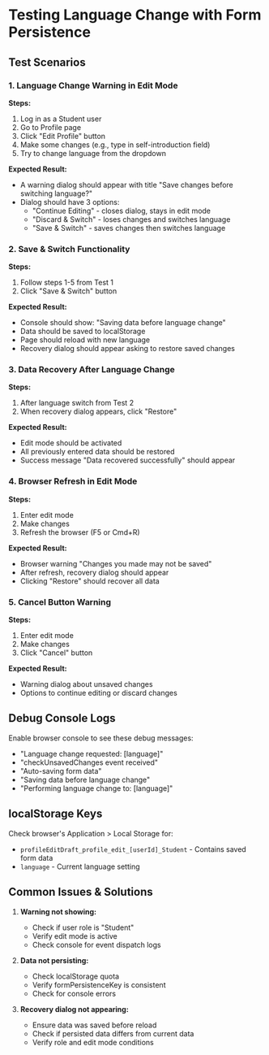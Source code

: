 # Testing Language Change with Form Persistence

## Test Scenarios

### 1. Language Change Warning in Edit Mode

**Steps:**

1. Log in as a Student user
2. Go to Profile page
3. Click "Edit Profile" button
4. Make some changes (e.g., type in self-introduction field)
5. Try to change language from the dropdown

**Expected Result:**

- A warning dialog should appear with title "Save changes before switching language?"
- Dialog should have 3 options:
  - "Continue Editing" - closes dialog, stays in edit mode
  - "Discard & Switch" - loses changes and switches language
  - "Save & Switch" - saves changes then switches language

### 2. Save & Switch Functionality

**Steps:**

1. Follow steps 1-5 from Test 1
2. Click "Save & Switch" button

**Expected Result:**

- Console should show: "Saving data before language change"
- Data should be saved to localStorage
- Page should reload with new language
- Recovery dialog should appear asking to restore saved changes

### 3. Data Recovery After Language Change

**Steps:**

1. After language switch from Test 2
2. When recovery dialog appears, click "Restore"

**Expected Result:**

- Edit mode should be activated
- All previously entered data should be restored
- Success message "Data recovered successfully" should appear

### 4. Browser Refresh in Edit Mode

**Steps:**

1. Enter edit mode
2. Make changes
3. Refresh the browser (F5 or Cmd+R)

**Expected Result:**

- Browser warning "Changes you made may not be saved"
- After refresh, recovery dialog should appear
- Clicking "Restore" should recover all data

### 5. Cancel Button Warning

**Steps:**

1. Enter edit mode
2. Make changes
3. Click "Cancel" button

**Expected Result:**

- Warning dialog about unsaved changes
- Options to continue editing or discard changes

## Debug Console Logs

Enable browser console to see these debug messages:

- "Language change requested: [language]"
- "checkUnsavedChanges event received"
- "Auto-saving form data"
- "Saving data before language change"
- "Performing language change to: [language]"

## localStorage Keys

Check browser's Application > Local Storage for:

- `profileEditDraft_profile_edit_[userId]_Student` - Contains saved form data
- `language` - Current language setting

## Common Issues & Solutions

1. **Warning not showing:**

   - Check if user role is "Student"
   - Verify edit mode is active
   - Check console for event dispatch logs

2. **Data not persisting:**

   - Check localStorage quota
   - Verify formPersistenceKey is consistent
   - Check for console errors

3. **Recovery dialog not appearing:**
   - Ensure data was saved before reload
   - Check if persisted data differs from current data
   - Verify role and edit mode conditions
